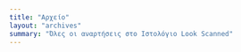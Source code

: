 ```yaml
---
title: "Αρχείο"
layout: "archives"
summary: "Όλες οι αναρτήσεις στο Ιστολόγιο Look Scanned"
---
```

